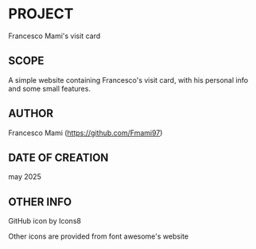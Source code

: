# PROJECT
Francesco Mami's visit card

## SCOPE

A simple website containing Francesco's visit card, with
his personal info and some small features.

## AUTHOR

Francesco Mami (https://github.com/Fmami97)

## DATE OF CREATION

may 2025

## OTHER INFO

GitHub icon by Icons8

Other icons are provided from font awesome's website